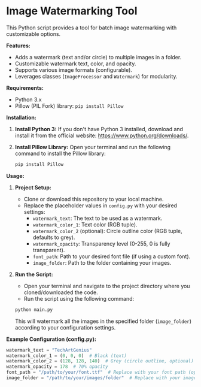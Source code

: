 # Image Watermarking Tool

This Python script provides a tool for batch image watermarking with customizable options.

**Features:**

* Adds a watermark (text and/or circle) to multiple images in a folder.
* Customizable watermark text, color, and opacity.
* Supports various image formats (configurable).
* Leverages classes (`ImageProcessor` and `Watermark`) for modularity.

**Requirements:**

* Python 3.x
* Pillow (PIL Fork) library: `pip install Pillow`

**Installation:**

1. **Install Python 3:**
    If you don't have Python 3 installed, download and install it from the official website: https://www.python.org/downloads/.

2. **Install Pillow Library:**
    Open your terminal and run the following command to install the Pillow library:

    ```bash
    pip install Pillow
    ```

**Usage:**

1. **Project Setup:**
    * Clone or download this repository to your local machine.
    * Replace the placeholder values in `config.py` with your desired settings:
        * `watermark_text`: The text to be used as a watermark.
        * `watermark_color_1`: Text color (RGB tuple).
        * `watermark_color_2` (optional): Circle outline color (RGB tuple, defaults to grey).
        * `watermark_opacity`: Transparency level (0-255, 0 is fully transparent).
        * `font_path`: Path to your desired font file (if using a custom font).
        * `image_folder`: Path to the folder containing your images.

2. **Run the Script:**
    * Open your terminal and navigate to the project directory where you cloned/downloaded the code.
    * Run the script using the following command:

    ```bash
    python main.py
    ```

    This will watermark all the images in the specified folder (`image_folder`) according to your configuration settings.

**Example Configuration (config.py):**

```python
watermark_text = "TechArtGenius"
watermark_color_1 = (0, 0, 0)  # Black (text)
watermark_color_2 = (128, 128, 140)  # Grey (circle outline, optional)
watermark_opacity = 178  # 70% opacity
font_path = "/path/to/your/font.ttf"  # Replace with your font path (optional)
image_folder = "/path/to/your/images/folder"  # Replace with your image folder path
